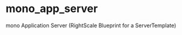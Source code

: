 mono_app_server
===============

mono Application Server (RightScale Blueprint for a ServerTemplate)